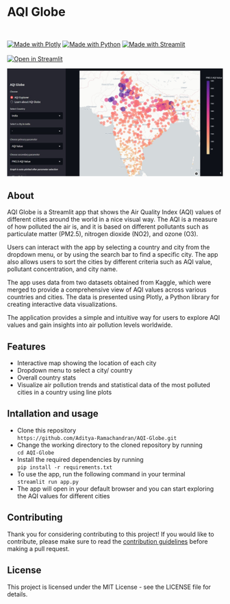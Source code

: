 # AQI Globe
<br>


[![Made with Plotly](https://img.shields.io/badge/Made%20with-Plotly-1f425f.svg)](https://plotly.com/)  [![Made with Python](https://img.shields.io/badge/Made%20with-Python-1f425f.svg)](https://www.python.org/)  [![Made with Streamlit](https://img.shields.io/badge/Made%20with-Streamlit-1f425f.svg)](https://www.streamlit.io/) <br>
<br>
[![Open in Streamlit](https://static.streamlit.io/badges/streamlit_badge_black_white.svg)](https://siesmostream.streamlit.app/)




![AQI Globe Landing](/Images/AQI%20Globe%20Landing.jpg)

## About 

AQI Globe is a Streamlit app that shows the Air Quality Index (AQI) values of different cities around the world in a nice visual way. The AQI is a measure of how polluted the air is, and it is based on different pollutants such as particulate matter (PM2.5), nitrogen dioxide (NO2), and ozone (O3).

Users can interact with the app by selecting a country and city from the dropdown menu, or by using the search bar to find a specific city. The app also allows users to sort the cities by different criteria such as AQI value, pollutant concentration, and city name.

The app uses data from two datasets obtained from Kaggle, which were merged to provide a comprehensive view of AQI values across various countries and cities. The data is presented using Plotly, a Python library for creating interactive data visualizations.

The application provides a simple and intuitive way for users to explore AQI values and gain insights into air pollution levels worldwide.

## Features
* Interactive map showing the location of each city
* Dropdown menu to select a city/ country
* Overall country stats
* Visualize air pollution trends and statistical data of the most polluted cities in a country using line plots

## Intallation and usage
* Clone this repository <br>
`https://github.com/Aditya-Ramachandran/AQI-Globe.git`
* Change the working directory to the cloned repository by running <br>
`cd AQI-Globe`
* Install the required dependencies by running<br>
`pip install -r requirements.txt`
* To use the app, run the following command in your terminal<br>
`streamlit run app.py`
* The app will open in your default browser and you can start exploring the AQI values for different cities

## Contributing
Thank you for considering contributing to this project! If you would like to contribute, please make sure to read the [contribution guidelines](CONTRIBUTING.md) before making a pull request.


## License
This project is licensed under the MIT License - see the LICENSE file for details.
